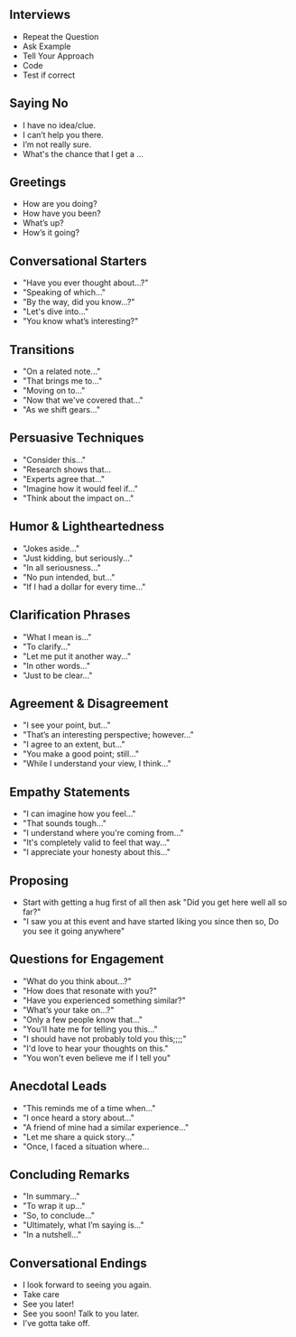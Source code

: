 ## Interviews 
- Repeat the Question 
- Ask Example
- Tell Your Approach
- Code 
- Test if correct 
## Saying No 
- I have no idea/clue.
- I can’t help you there.
- I’m not really sure.
- What's the chance that I get a ...
## Greetings
- How are you doing? 
- How have you been?
- What’s up?
- How’s it going?
## Conversational Starters
- "Have you ever thought about...?" 
- "Speaking of which..." 
- "By the way, did you know...?" 
- "Let's dive into..." 
- "You know what’s interesting?" 
## Transitions 
- "On a related note..." 
- "That brings me to..." 
- "Moving on to..." 
- "Now that we've covered that..." 
- "As we shift gears..."  
## Persuasive Techniques
- "Consider this..."
- "Research shows that...
- "Experts agree that..." 
- "Imagine how it would feel if..." 
- "Think about the impact on..."
## Humor & Lightheartedness 
- "Jokes aside..." 
- "Just kidding, but seriously..." 
- "In all seriousness..." 
- "No pun intended, but..." 
- "If I had a dollar for every time..."  
## Clarification Phrases 
- "What I mean is..." 
- "To clarify..." 
- "Let me put it another way..." 
- "In other words..." 
- "Just to be clear..."
## Agreement & Disagreement 
- "I see your point, but..." 
- "That’s an interesting perspective; however..." 
- "I agree to an extent, but..." 
- "You make a good point; still..." 
- "While I understand your view, I think..." 
## Empathy Statements 
- "I can imagine how you feel..." 
- "That sounds tough..." 
- "I understand where you're coming from..." 
- "It's completely valid to feel that way..." 
- "I appreciate your honesty about this..." 

## Proposing 
- Start with getting a hug first of all
   then ask "Did you get here well all so far?"
- "I saw you at this event and have started liking you since then so, Do you see it going anywhere"
## Questions for Engagement 
- "What do you think about...?"  
- "How does that resonate with you?" 
- "Have you experienced something similar?" 
- "What’s your take on...?"  
- "Only a few people know that..."
- "You'll hate me for telling you this..."
- "I should have not probably told you this;;;;"
- "I'd love to hear your thoughts on this." 
- "You won't even believe me if I tell you"
## Anecdotal Leads 
- "This reminds me of a time when..." 
- "I once heard a story about..." 
- "A friend of mine had a similar experience..." 
- "Let me share a quick story..." 
- "Once, I faced a situation where...
## Concluding Remarks 
- "In summary..." 
- "To wrap it up..."
- "So, to conclude..." 
- "Ultimately, what I’m saying is..." 
- "In a nutshell..." 
## Conversational Endings 
- I look forward to seeing you again. 
- Take care
- See you later! 
- See you soon! Talk to you later.
- I’ve gotta take off.

